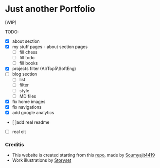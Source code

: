 # Just another Portfolio

[WIP]

TODO:

- [x] about section
- [x] my stuff pages - about section pages
    - [ ] fill chess
    - [ ] fill todo
    - [ ] fill books
- [x] projects filter (AI\Top5\SoftEng)
- [ ] blog section
    - [ ] list
    - [ ] filter
    - [ ] style
    - [ ] MD files
- [x] fix home images
- [x] fix navigations
- [x] add google analytics
- [ ]add real readme
- [ ] real cit

### Creditis

- This website is created starting from this [repo](https://github.com/soumyajit4419/Portfolio), made by [Soumyajit4419](https://github.com/soumyajit4419/Portfolio)
- Work illustrations by [Storyset](https://storyset.com/work)
